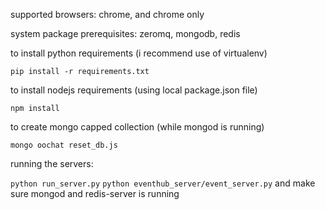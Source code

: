 supported browsers:
  chrome, and chrome only

system package prerequisites:
  zeromq, mongodb, redis

to install python requirements (i recommend use of virtualenv)

`pip install -r requirements.txt`

to install nodejs requirements (using local package.json file)

`npm install`

to create mongo capped collection (while mongod is running)

`mongo oochat reset_db.js`

running the servers:

`python run_server.py`
`python eventhub_server/event_server.py`
and make sure mongod and redis-server is running
